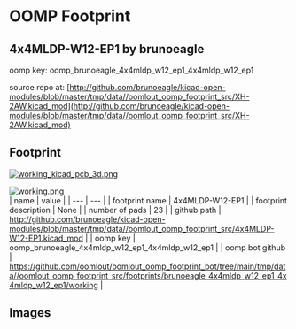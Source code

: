 # OOMP Footprint  
## 4x4MLDP-W12-EP1  by brunoeagle  
  
oomp key: oomp_brunoeagle_4x4mldp_w12_ep1_4x4mldp_w12_ep1  
  
source repo at: [http://github.com/brunoeagle/kicad-open-modules/blob/master/tmp/data//oomlout_oomp_footprint_src/XH-2AW.kicad_mod](http://github.com/brunoeagle/kicad-open-modules/blob/master/tmp/data//oomlout_oomp_footprint_src/XH-2AW.kicad_mod)  
## Footprint  
  
[![working_kicad_pcb_3d.png](working_kicad_pcb_3d_600.png)](working_kicad_pcb_3d.png)  
  
[![working.png](working_600.png)](working.png)  
| name | value | 
| --- | --- | 
| footprint name | 4x4MLDP-W12-EP1 | 
| footprint description | None | 
| number of pads | 23 | 
| github path | http://github.com/brunoeagle/kicad-open-modules/blob/master/tmp/data//oomlout_oomp_footprint_src/4x4MLDP-W12-EP1.kicad_mod | 
| oomp key | oomp_brunoeagle_4x4mldp_w12_ep1_4x4mldp_w12_ep1 | 
| oomp bot github | https://github.com/oomlout/oomlout_oomp_footprint_bot/tree/main/tmp/data//oomlout_oomp_footprint_src/footprints/brunoeagle_4x4mldp_w12_ep1_4x4mldp_w12_ep1/working | 
## Images  
